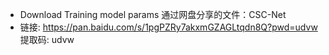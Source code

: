 * Download Training model params 通过网盘分享的文件：CSC-Net
* 链接: https://pan.baidu.com/s/1pgPZRy7akxmGZAGLtqdn8Q?pwd=udvw 提取码: udvw
